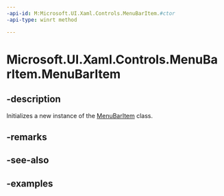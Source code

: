 ```yaml
---
-api-id: M:Microsoft.UI.Xaml.Controls.MenuBarItem.#ctor
-api-type: winrt method

---
```

<!-- Method syntax.
public MenuBarItem.MenuBarItem()
-->

# Microsoft.UI.Xaml.Controls.MenuBarItem.MenuBarItem


## -description

Initializes a new instance of the [MenuBarItem](menubaritem.md) class.


## -remarks


## -see-also


## -examples


